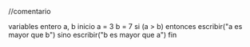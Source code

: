 //comentario

variables
  entero a, b
inicio
  a = 3
  b = 7
  si (a > b) entonces
    escribir("a es mayor que b")
  sino
    escribir("b es mayor que a")
fin
